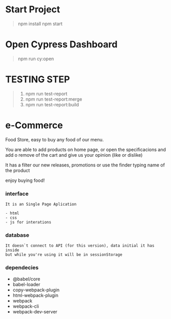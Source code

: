 # Start Project

> npm install
> npm start

# Open Cypress Dashboard

> npm run cy:open

# TESTING STEP

> 1. npm run test-report
> 2. npm run test-report:merge
> 3. npm run test-report:build

# e-Commerce

Food Store, easy to buy any food of our menu.

You are able to add products on home page, or open the specificacions and add o remove of the cart and give us your opinion (like or dislike)

It has a filter our new releases, promotions or use the finder typing name of the product

enjoy buying food!

### interface

    It is an Single Page Aplication

    - html
    - css
    - js for interations

### database

    It doesn`t connect to API (for this version), data initial it has inside
    but while you're using it will be in sessionStorage

### dependecies

- @babel/core
- babel-loader
- copy-webpack-plugin
- html-webpack-plugin
- webpack
- webpack-cli
- webpack-dev-server
